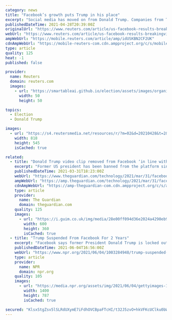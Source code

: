 ```yaml
---
category: news
title: "Facebook’s growth puts Trump in his place"
excerpt: "Social media has moved on from Donald Trump. Companies from Twitter to Facebook to Alphabet’s YouTube banned the former U.S. president after rioters invaded the U.S. Capitol in January. He – and his followers – were prolific users of the networks."
publishedDateTime: 2021-04-28T20:39:00Z
originalUrl: "https://www.reuters.com/article/us-facebook-results-breakingviews-idUSKBN2CF2UK"
webUrl: "https://www.reuters.com/article/us-facebook-results-breakingviews-idUSKBN2CF2UK"
ampWebUrl: "https://mobile.reuters.com/article/amp/idUSKBN2CF2UK"
cdnAmpWebUrl: "https://mobile-reuters-com.cdn.ampproject.org/c/s/mobile.reuters.com/article/amp/idUSKBN2CF2UK"
type: article
quality: 125
heat: -1
published: false

provider:
  name: Reuters
  domain: reuters.com
  images:
    - url: "https://smartableai.github.io/election/assets/images/organizations/reuters.com-50x50.jpg"
      width: 50
      height: 50

topics:
  - Election
  - Donald Trump

images:
  - url: "https://s4.reutersmedia.net/resources/r/?m=02&d=20210428&t=2&i=1560277217&w=&fh=545px&fw=&ll=&pl=&sq=&r=LYNXMPEH3R1FR"
    width: 818
    height: 545
    isCached: true

related:
  - title: "Donald Trump video clip removed from Facebook ‘in line with block’"
    excerpt: "Former US president has been banned from the platform since early January after the violent insurrection of the Capitol Last modified on Wed 31 Mar 2021 15.23 EDT Facebook on Wednesday removed a clip of an interview with Donald Trump from its platform ..."
    publishedDateTime: 2021-03-31T18:23:00Z
    webUrl: "https://www.theguardian.com/technology/2021/mar/31/facebook-donald-trump-video-clip-removed"
    ampWebUrl: "https://amp.theguardian.com/technology/2021/mar/31/facebook-donald-trump-video-clip-removed"
    cdnAmpWebUrl: "https://amp-theguardian-com.cdn.ampproject.org/c/s/amp.theguardian.com/technology/2021/mar/31/facebook-donald-trump-video-clip-removed"
    type: article
    provider:
      name: The Guardian
      domain: theguardian.com
    quality: 125
    images:
      - url: "https://i.guim.co.uk/img/media/28e00ff094d36e2024a4290eb9a4e5e7fd8e45a4/0_370_5888_3532/master/5888.jpg?width=300&quality=45&auto=format&fit=max&dpr=2&s=6bed93b397f46da6bf0ae5f0dade490e"
        width: 600
        height: 360
        isCached: true
  - title: "Trump Suspended From Facebook For 2 Years"
    excerpt: "Facebook says former President Donald Trump is locked out of its platform and Instagram until Jan. 7, 2023. It will reinstate him only \"if the risk to public safety has receded.\""
    publishedDateTime: 2021-06-04T16:56:00Z
    webUrl: "https://www.npr.org/2021/06/04/1003284948/trump-suspended-from-facebook-for-2-years"
    type: article
    provider:
      name: NPR
      domain: npr.org
    quality: 105
    images:
      - url: "https://media.npr.org/assets/img/2021/06/04/gettyimages-1228674205_wide-3407a343278b36722fbcded643e657f469f21eaf.jpg?s=1400"
        width: 1400
        height: 787
        isCached: true

secured: "KlsxStgZsv5lSLRdUXymE7iFdhOVCBpaFTcHI/t32J5zvO+hkVFKcUClku0bWIo/zMEJYRHektCSCLIdEfqHyu/tIpthv8JuT1EF/oI+Et0TOpdSpSod+VcS3RyzycOvkcHRk5Ls9MBOsXfGouuyZZQraJrN4jYOpXTtwkzs7Uqm4dXUXrRBL7utq1UeUyVONEqftx2ULoHGFeCERed6At9fVtnBncm5KbMkZgj5MAeqyh6gAMeG4ikw8q0uzVEMaBOv9KSwI47JYOTph4IVsVTo8gy7C2i9SAjPdahB+fvTR4VaKc3ibz2ZLq00vhbw7ZJqNusTXgvboilDyN5ishb5jcwnLVw6aI5DR+c8h+k=;RxoIqMJqXtTt0alW/JkzMw=="
---
```


